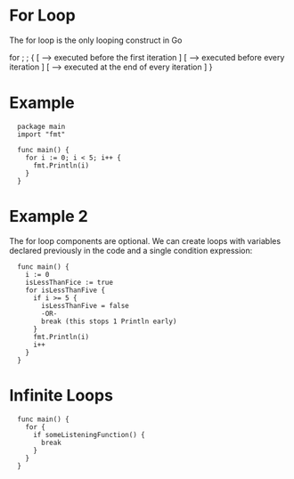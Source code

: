 # For Loop
  The for loop is the only looping construct in Go

  for <init>; <condition>; <post> {
    [ <init>      --> executed before the first iteration    ]
    [ <condition> --> executed before every iteration        ]
    [ <post>      --> executed at the end of every iteration ]
  }


# Example
  ```
    package main
    import "fmt"

    func main() {
      for i := 0; i < 5; i++ {
        fmt.Println(i)
      }
    }
  ```

# Example 2
  The for loop components are optional. We can create loops with variables declared previously in the code and a single condition expression:
  ```
    func main() {
      i := 0
      isLessThanFice := true
      for isLessThanFive {
        if i >= 5 {
          isLessThanFive = false
          -OR-
          break (this stops 1 Println early)
        }
        fmt.Println(i)
        i++
      }
    }
  ```
# Infinite Loops
  ```
    func main() {
      for {
        if someListeningFunction() {
          break
        }
      }
    }
  ```
